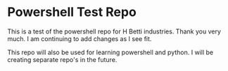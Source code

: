 # Powershell Test Repo

This is a test of the powershell repo for H Betti industries. Thank you very much. I am continuing to add changes as I see fit. 

This repo will also be used for learning powershell and python. I will be creating separate repo's in the future.
